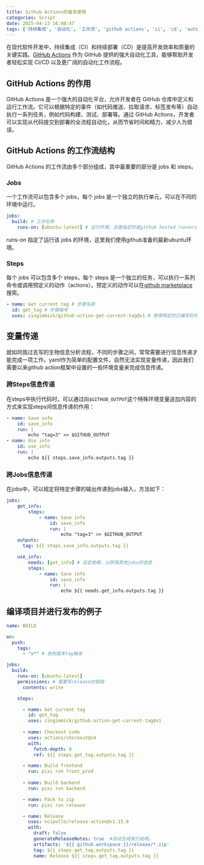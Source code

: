 ```yaml
---
title: Github Actions的基本使用
categories: Script
date: 2025-04-13 16:40:47
tags: ['持续集成', '自动化', '工作流', 'github actions', 'ci', 'cd', 'automation', 'workflow']
---
```


在现代软件开发中，持续集成（CI）和持续部署（CD）是提高开发效率和质量的关键实践。[GitHub Actions](https://github.com/features/actions) 作为 GitHub 提供的强大自动化工具，能够帮助开发者轻松实现 CI/CD 以及更广阔的自动化工作流程。

<!-- 摘要部分 -->
<!-- more -->

## GitHub Actions 的作用
GitHub Actions 是一个强大的自动化平台，允许开发者在 GitHub 仓库中定义和运行工作流。它可以根据特定的事件（如代码推送、拉取请求、标签发布等）自动执行一系列任务，例如代码构建、测试、部署等。通过 GitHub Actions，开发者可以实现从代码提交到部署的全流程自动化，从而节省时间和精力，减少人为错误。


## GitHub Actions 的工作流结构
GitHub Actions 的工作流由多个部分组成，其中最重要的部分是 jobs 和 steps。

### Jobs
一个工作流可以包含多个 jobs，每个 jobs 是一个独立的执行单元，可以在不同的环境中运行。

```yaml
jobs:
  build: # 工作名称
    runs-on: [ubuntu-latest] # 运行环境，这里指定的是github hosted runners
```

runs-on 指定了运行该 jobs 的环境，这里我们使用github准备的最新ubuntu环境。

### Steps
每个 jobs 可以包含多个 steps，每个 steps 是一个独立的任务，可以执行一系列命令或调用预定义的动作（actions）。预定义的动作可以在[github marketplace](https://github.com/marketplace)搜索。

```yaml
- name: Get current tag # 步骤名称
  id: get_tag # 步骤编号
  uses: zingimmick/github-action-get-current-tag@v1 # 使用特定的已编写好的步骤
```

## 变量传递

就如同我过去写的生物信息分析流程，不同的步骤之间，常常需要进行信息传递才能完成一项工作。yaml作为简单的配置文件，自然无法实现变量传递，因此我们需要以来github action框架中设置的一些环境变量来完成信息传递。


### 跨Steps信息传递

在steps中执行代码时，可以通过向`$GITHUB_OUTPUT`这个特殊环境变量追加内容的方式来实现steps间信息传递的作用：
```yaml
- name: Save info
    id: save_info
    run: |
        echo "tag=3" >> $GITHUB_OUTPUT
- name: Use info
    id: use_info
    run: |
        echo ${{ steps.save_info.outputs.tag }}
```

### 跨Jobs信息传递

在jobs中，可以规定将特定步骤的输出传递到jobs输入，方法如下：

```yaml
jobs:
    get_info:
        steps:
            - name: Save info
                id: save_info
                run: |
                    echo "tag=3" >> $GITHUB_OUTPUT
    outputs:
      tag: ${{ steps.save_info.outputs.tag }}

    use_info:
        needs: [get_info] # 设定依赖，以获得其他jobs的信息
        steps:
            - name: Save info
                id: save_info
                run: |
                    echo ${{ needs.get_info.outputs.tag }}
```


## 编译项目并进行发布的例子

```yaml
name: BUILD

on:
  push:
    tags:
      - "v*" # 收到版本tag触发

jobs:
  build:
    runs-on: [ubuntu-latest]
    permissions: # 需要写release的权限
      contents: write

    steps: 

      - name: Get current tag
        id: get_tag
        uses: zingimmick/github-action-get-current-tag@v1
  
      - name: Checkout code
        uses: actions/checkout@v4
        with:
          fetch-depth: 0
          ref: ${{ steps.get_tag.outputs.tag }}

      - name: Build frontend
        run: pixi run front_prod
        
      - name: Build backend
        run: pixi run backend

      - name: Pack to zip
        run: pixi run release

      - name: Release
        uses: ncipollo/release-action@v1.15.0
        with:
          draft: false
          generateReleaseNotes: true  #自动生成发行说明。
          artifacts: '${{ github.workspace }}/release/*.zip'
          tag: ${{ steps.get_tag.outputs.tag }}
          name: Release ${{ steps.get_tag.outputs.tag }}
```
